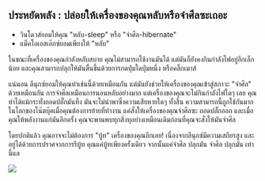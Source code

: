 

<div id="corps">

<h2>ประหยัดพลัง : ปล่อยให้เครื่องของคุณหลับหรือจำศีลซะเถอะ</h2>

<ul>
<li>วินโดวส์ยอมให้คุณ "หลับ-sleep" หรือ "จำศีล-hibernate"</li>
<li>แม็คโอเอสเอ๊กซ์ยอมเพียงให้ "หลับ"</li>
</ul>

ในขณะที่เครื่องของคุณกำลังหลับสบาย คุณไม่สามารถใช้งานมันได้ แต่มันก็ยังคงกินกำลังไฟอยู่อีกเล็กน้อย และคุณสามารถปลุกให้มันตื่นขึ้นด้วยการกดปุ่มใดปุ่มหนึ่ง หรือคลิ๊กเมาส์

แน่นอน ลีนุกซ์ยอมให้คุณทำเช่นนี้ด้วยเหมือนกัน แต่มันยังช่วยให้เครื่องของคุณเข้าสู่สภาวะ "จำศีล" ด้วยเหมือนกัน การจำศีลเหมือนการนอนหลับอย่างมาก แต่เครื่องของคุณจะไม่กินกำลังไฟใดๆ เลย คุณทำได้แม้กระทั่งถอดปลั๊กมันทิ้ง มันจะไม่นำพาซึ่งความเสียหายใดๆ ทั้งสิ้น ความสามารถนี้ถูกใช้กันมากในโลกของโน๊ตบุ๊คเมื่อคุณต้องการย้ายที่ทำงาน แค่สั่งให้เครื่องของคุณจำศีลซะ ถอดปลั๊กออก และเมื่อคุณให้พลังงานแก่มันอีกครั้ง คุณจะพานพบทุกสิ่งทุอย่างเหมือนเดิมก่อนที่คุณจะสั่งให้มันจำศีล

โดยปกติแล้ว คุณอาจจะไม่ต้องการ "บู้ท" เครื่องของคุณอีกเลย! เนื่องจากลีนุกซ์มีความเสถียรสูง และอยู่ได้ด้วยการปราศจากการรีบู้ท คุณแค่บู้ทเพียงครั้งเดียว จากนั้นแค่จำศึล ปลุกมัน จำศีล ปลุกมัน เท่านี้แล

<img src="Images/suspend_hibernate_thumb.png" />

</div>


